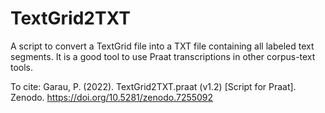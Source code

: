 # TextGrid2TXT

A script to convert a TextGrid file into a TXT file containing all labeled text segments. It is a good tool to use Praat transcriptions in other corpus-text tools.

To cite: Garau, P. (2022). TextGrid2TXT.praat (v1.2) [Script for Praat]. Zenodo. https://doi.org/10.5281/zenodo.7255092
